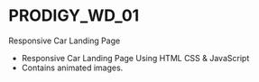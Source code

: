 # PRODIGY_WD_01
Responsive Car Landing Page
- Responsive Car Landing Page Using HTML CSS & JavaScript
- Contains animated images.

